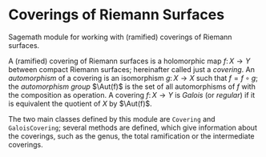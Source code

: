 # Coverings of Riemann Surfaces

Sagemath module for working with (ramified) coverings of Riemann surfaces.

A (ramified) covering of Riemann surfaces is a holomorphic map $f\colon X \to
Y$ between compact Riemann surfaces; hereinafter called just a *covering*.  An
*automorphism* of a covering is an isomorphism $g\colon X \to X$ such that $f =
f\circ g$; the *automorphism group* $\Aut(f)$ is the set of all automorphisms
of $f$ with the composition as operation.  A covering $f\colon X \to Y$ is
*Galois* (or *regular*) if it is equivalent the quotient of $X$ by $\Aut(f)$.

The two main classes defined by this module are `Covering` and
`GaloisCovering`; several methods are defined, which give information about the
coverings, such as the genus, the total ramification or the intermediate
coverings.
